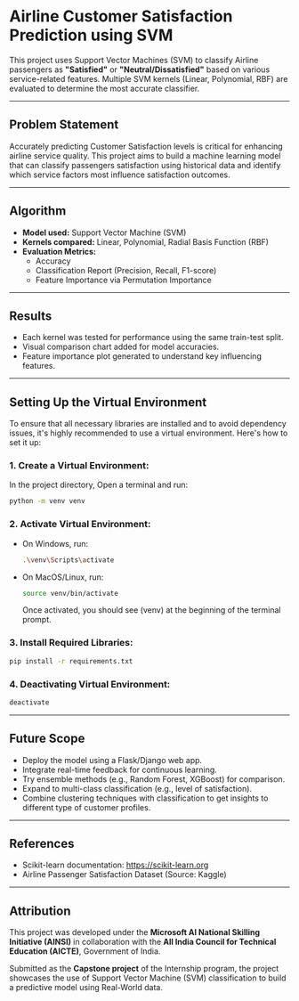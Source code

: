 # Airline Customer Satisfaction Prediction using SVM

This project uses Support Vector Machines (SVM) to classify Airline passengers as **"Satisfied"** or **"Neutral/Dissatisfied"** based on various service-related features. Multiple SVM kernels (Linear, Polynomial, RBF) are evaluated to determine the most accurate classifier.

---

## Problem Statement

Accurately predicting Customer Satisfaction levels is critical for enhancing airline service quality. This project aims to build a machine learning model that can classify passengers satisfaction using historical data and identify which service factors most influence satisfaction outcomes.

---

## Algorithm

- **Model used:** Support Vector Machine (SVM)
- **Kernels compared:** Linear, Polynomial, Radial Basis Function (RBF)
- **Evaluation Metrics:**
  - Accuracy
  - Classification Report (Precision, Recall, F1-score)
  - Feature Importance via Permutation Importance

---

## Results

- Each kernel was tested for performance using the same train-test split.
- Visual comparison chart added for model accuracies.
- Feature importance plot generated to understand key influencing features.

---

## Setting Up the Virtual Environment

To ensure that all necessary libraries are installed and to avoid dependency issues, it's highly recommended to use a virtual environment. Here's how to set it up:

### 1. **Create a Virtual Environment:**

   In the project directory, Open a terminal and run:

   ```bash
   python -m venv venv
  ```
### 2. **Activate Virtual Environment:**
- On Windows, run:

  ```bash
  .\venv\Scripts\activate
  ```
- On MacOS/Linux, run:

  ```bash
  source venv/bin/activate
  ```
  Once activated, you should see (venv) at the beginning of the terminal prompt.

### 3. **Install Required Libraries:**

```bash
pip install -r requirements.txt
```

### 4. **Deactivating Virtual Environment:**

```bash
deactivate
```
---

## Future Scope

- Deploy the model using a Flask/Django web app.
- Integrate real-time feedback for continuous learning.
- Try ensemble methods (e.g., Random Forest, XGBoost) for comparison.
- Expand to multi-class classification (e.g., level of satisfaction).
- Combine clustering techniques with classification to get insights to different type of customer profiles.

---

## References

- Scikit-learn documentation: https://scikit-learn.org
- Airline Passenger Satisfaction Dataset (Source: Kaggle)

---

## Attribution

This project was developed under the **Microsoft AI National Skilling Initiative (AINSI)** in collaboration with the **All India Council for Technical Education (AICTE)**, Government of India.

Submitted as the **Capstone project** of the Internship program, the project showcases the use of Support Vector Machine (SVM) classification to build a predictive model using Real-World data.